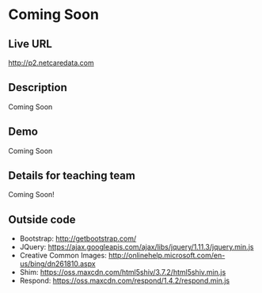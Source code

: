 # Coming Soon

## Live URL
<http://p2.netcaredata.com>

## Description
Coming Soon

## Demo
Coming Soon

## Details for teaching team
Coming Soon!

## Outside code
* Bootstrap: http://getbootstrap.com/
* JQuery: https://ajax.googleapis.com/ajax/libs/jquery/1.11.3/jquery.min.js
* Creative Common Images:  http://onlinehelp.microsoft.com/en-us/bing/dn261810.aspx
* Shim: https://oss.maxcdn.com/html5shiv/3.7.2/html5shiv.min.js
* Respond: https://oss.maxcdn.com/respond/1.4.2/respond.min.js
